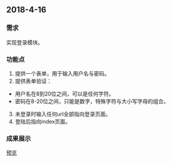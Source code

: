 ## 2018-4-16

### 需求

实现登录模块。

### 功能点

1. 提供一个表单，用于输入用户名与密码。
2. 提供表单验证：
  * 用户名在8到20位之间，可以是任何字符。
  * 密码在8-20位之间，只能是数字，特殊字符与大小写字母的组合。
3. 未登录时输入任何url全部指向登录页面。
4. 登陆后指向index页面。

###  成果展示
   [预览](http://www.baidu.com)